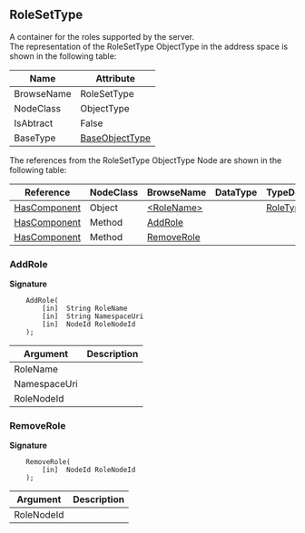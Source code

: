 <!-- objecttype -->
## RoleSetType
A container for the roles supported by the server.  
The representation of the RoleSetType ObjectType in the address space is shown in the following table:  

|Name|Attribute|
|---|---|
|BrowseName|RoleSetType|
|NodeClass|ObjectType|
|IsAbtract|False|
|BaseType|[BaseObjectType](../../../Part5/ObjectTypes/BaseObjectType/readme.md)|

The references from the RoleSetType ObjectType Node are shown in the following table:  

|Reference|NodeClass|BrowseName|DataType|TypeDefinition|ModellingRule|
|---|---|---|---|---|---|
|[HasComponent](../../../Part3/ReferenceTypes/HasComponent/readme.md)|Object|[&lt;RoleName&gt;](#&lt;RoleName&gt;)||[RoleType](../../Part5/ObjectTypes/RoleType/readme.md)|[OptionalPlaceholder](../../Objects/OptionalPlaceholder/readme.md)|
|[HasComponent](../../../Part3/ReferenceTypes/HasComponent/readme.md)|Method|[AddRole](#AddRole)|||[Mandatory](../../Objects/Mandatory/readme.md)|
|[HasComponent](../../../Part3/ReferenceTypes/HasComponent/readme.md)|Method|[RemoveRole](#RemoveRole)|||[Mandatory](../../Objects/Mandatory/readme.md)|

### <a name="AddRole"></a>AddRole
  
**Signature**
```
    AddRole(
        [in]  String RoleName
        [in]  String NamespaceUri
        [in]  NodeId RoleNodeId
    );
```

|Argument|Description|
|---|---|
|RoleName||
|NamespaceUri||
|RoleNodeId||

### <a name="RemoveRole"></a>RemoveRole
  
**Signature**
```
    RemoveRole(
        [in]  NodeId RoleNodeId
    );
```

|Argument|Description|
|---|---|
|RoleNodeId||


